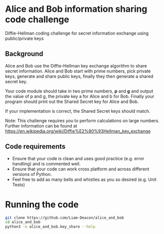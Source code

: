# Alice and Bob information sharing code challenge
Diffie-Hellman coding challenge for secret information exchange using public/private keys

## Background

Alice and Bob use the Diffie-Hellman key exchange algorithm to share secret information. Alice and Bob start with prime numbers, pick private keys, generate and share public keys, finally they then generate a shared secret key.

Your code module should take in two prime numbers, **p** and **g** and output the value of p and g, the private key a for Alice and b for Bob. Finally your program should print out the Shared Secret key for Alice and Bob.

If your implementation is correct, the Shared Secret keys should match.

Note: This challenge requires you to perform calculations on large numbers. Further information can be found at 
https://en.wikipedia.org/wiki/Diffie%E2%80%93Hellman_key_exchange

## Code requirements

- Ensure that your code is clean and uses good practice (e.g. error handling) and is commented well.
- Ensure that your code can work cross platform and across different versions of Python.
- Feel free to add as many bells and whistles as you so desired (e.g. Unit Tests)

# Running the code

```bash
git clone https://github.com/Liam-Deacon/alice_and_bob
cd alice_and_bob
python3 -m alice_and_bob.key_share --help
```
